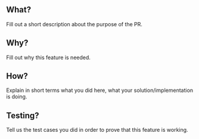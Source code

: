 ## What?

Fill out a short description about the purpose of the PR.

## Why?

Fill out why this feature is needed.

## How?

Explain in short terms what you did here, what your solution/implementation is doing.

## Testing?

Tell us the test cases you did in order to prove that this feature is working.
